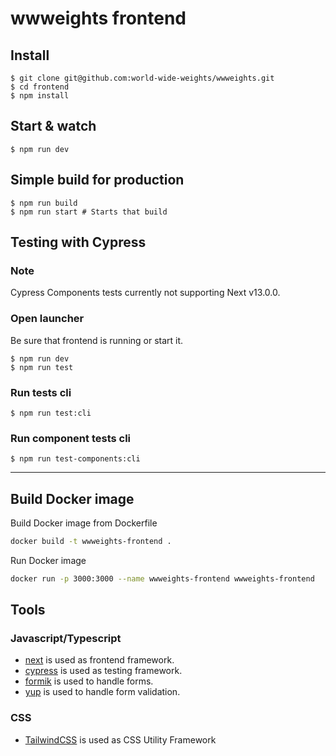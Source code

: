 # wwweights frontend

## Install

    $ git clone git@github.com:world-wide-weights/wwweights.git
    $ cd frontend
    $ npm install

## Start & watch

    $ npm run dev

## Simple build for production

    $ npm run build
    $ npm run start # Starts that build

## Testing with Cypress
### Note
Cypress Components tests currently not supporting Next v13.0.0.

### Open launcher
Be sure that frontend is running or start it.

    $ npm run dev
    $ npm run test

### Run tests cli

    $ npm run test:cli

### Run component tests cli

    $ npm run test-components:cli
---

## Build Docker image

Build Docker image from Dockerfile 

```sh
docker build -t wwweights-frontend .
```

Run Docker image 

```sh
docker run -p 3000:3000 --name wwweights-frontend wwweights-frontend
```

## Tools

### Javascript/Typescript

- [next](https://nextjs.org/) is used as frontend framework.
- [cypress](https://www.cypress.io/) is used as testing framework.
- [formik](https://formik.org/) is used to handle forms.
- [yup](https://www.npmjs.com/package/yup) is used to handle form validation.

### CSS
- [TailwindCSS](https://tailwindcss.com/) is used as CSS Utility Framework
